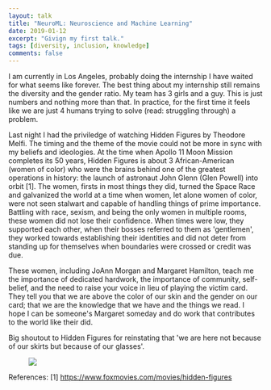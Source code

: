 ```yaml
---
layout: talk
title: "NeuroML: Neuroscience and Machine Learning"
date: 2019-01-12
excerpt: "Givign my first talk."
tags: [diversity, inclusion, knowledge]
comments: false
---
```


I am currently in Los Angeles, probably doing the internship I have waited for what seems like forever. The best thing about my internship still remains the diversity and the gender ratio. My team has 3 girls and a guy. This is just numbers and nothing more than that. In practice, for the first time it feels like we are just 4 humans trying to solve (read: struggling through) a problem. 

Last night I had the priviledge of watching Hidden Figures by Theodore Melfi. The timing and the theme of the movie could not be more in sync with my beliefs and ideologies. At the time when Apollo 11 Moon Mission completes its 50 years, Hidden Figures is about 3 African-American (women of color) who were the brains behind one of the greatest operations in history: the launch of astronaut John Glenn (Glen Powell) into orbit [1]. The women, firsts in most things they did, turned the Space Race and galvanized the world at a time when women, let alone women of color, were not seen stalwart and capable of handling things of prime importance. Battling with race, sexism, and being the only women in multiple rooms, these women did not lose their confidence. When times were low, they supported each other, when their bosses referred to them as 'gentlemen', they worked towards establishing their identities and did not deter from standing up for themselves when boundaries were crossed or credit was due.

These women, including JoAnn Morgan and Margaret Hamilton, teach me the importance of dedicated hardwork, the importance of community, self-belief, and the need to raise your voice in lieu of playing the victim card. They tell you that we are above the color of our skin and the gender on our card; that we are the knowledge that we have and the things we read. I hope I can be someone's Margaret someday and do work that contributes to the world like their did. 

Big shoutout to Hidden Figures for reinstating that 'we are here not because of our skirts but because of our glasses'.

<figure>
	<a href="https://tnuqq21kt870t8n1egkbrmbr-wpengine.netdna-ssl.com/wp-content/uploads/2017/02/Please.jpg">
	<img src="https://tnuqq21kt870t8n1egkbrmbr-wpengine.netdna-ssl.com/wp-content/uploads/2017/02/Please.jpg"></a>
</figure>

References: [1] https://www.foxmovies.com/movies/hidden-figures